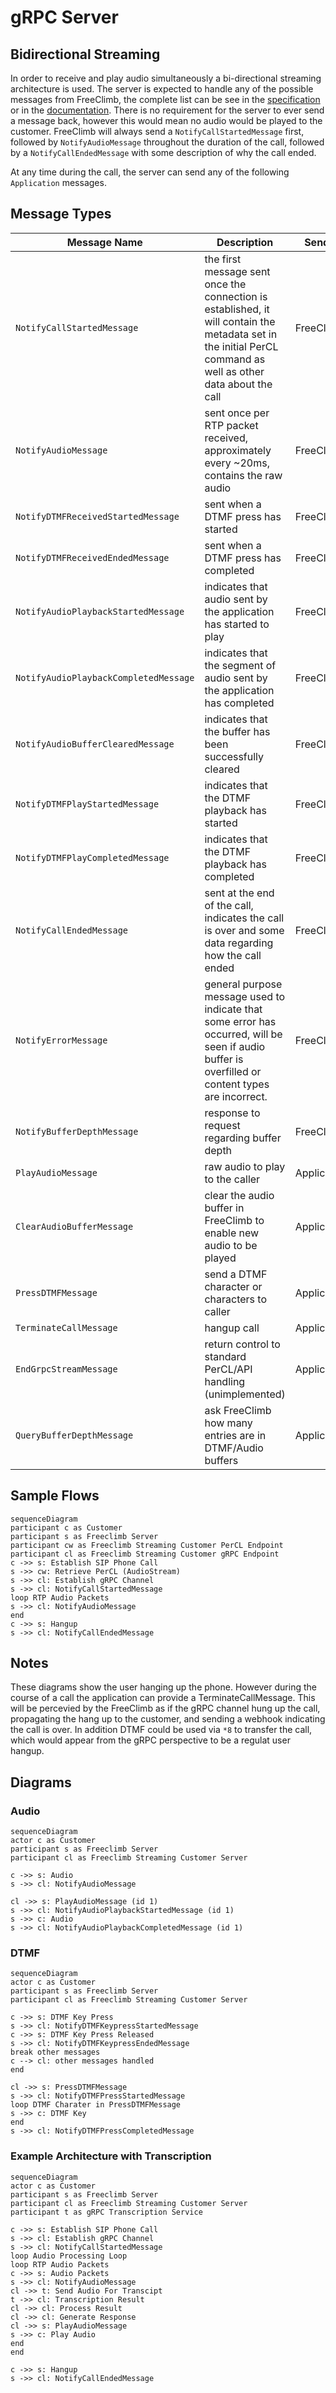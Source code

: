 # gRPC Server

## Bidirectional Streaming

In order to receive and play audio simultaneously a bi-directional streaming architecture is used.
The server is expected to handle any of the possible messages from FreeClimb, the complete list can be see in the [specification](../proto/ivr.proto) or in the [documentation](./4-protobuf-messages.md).
There is no requirement for the server to ever send a message back, however this would mean no audio would be played to the customer.
FreeClimb will always send a `NotifyCallStartedMessage` first, followed by `NotifyAudioMessage` throughout the duration of the call, followed by a `NotifyCallEndedMessage` with some description of why the call ended.

At any time during the call, the server can send any of the following `Application` messages.

## Message Types

| Message Name | Description | Sender |
| ------------ | ----------- | ------ |
|`NotifyCallStartedMessage` | the first message sent once the connection is established, it will contain the metadata set in the initial PerCL command as well as other data about the call| FreeClimb |
|`NotifyAudioMessage` | sent once per RTP packet received, approximately every ~20ms, contains the raw audio| FreeClimb |
|`NotifyDTMFReceivedStartedMessage` | sent when a DTMF press has started| FreeClimb |
|`NotifyDTMFReceivedEndedMessage` | sent when a DTMF press has completed| FreeClimb |
|`NotifyAudioPlaybackStartedMessage` | indicates that audio sent by the application has started to play| FreeClimb |
|`NotifyAudioPlaybackCompletedMessage` | indicates that the segment of audio sent by the application has completed| FreeClimb |
|`NotifyAudioBufferClearedMessage` | indicates that the buffer has been successfully cleared| FreeClimb |
|`NotifyDTMFPlayStartedMessage` | indicates that the DTMF playback has started| FreeClimb |
|`NotifyDTMFPlayCompletedMessage` | indicates that the DTMF playback has completed| FreeClimb |
|`NotifyCallEndedMessage` | sent at the end of the call, indicates the call is over and some data regarding how the call ended| FreeClimb |
|`NotifyErrorMessage` | general purpose message used to indicate that some error has occurred, will be seen if audio buffer is overfilled or content types are incorrect.| FreeClimb |
|`NotifyBufferDepthMessage` | response to request regarding buffer depth| FreeClimb |
|`PlayAudioMessage` | raw audio to play to the caller| Application |
|`ClearAudioBufferMessage` | clear the audio buffer in FreeClimb to enable new audio to be played| Application |
|`PressDTMFMessage` | send a DTMF character or characters to caller| Application |
|`TerminateCallMessage` | hangup call| Application |
|`EndGrpcStreamMessage` | return control to standard PerCL/API handling (unimplemented)| Application |
|`QueryBufferDepthMessage` | ask FreeClimb how many entries are in DTMF/Audio buffers| Application |

## Sample Flows

```mermaid
sequenceDiagram
participant c as Customer
participant s as Freeclimb Server
participant cw as Freeclimb Streaming Customer PerCL Endpoint
participant cl as Freeclimb Streaming Customer gRPC Endpoint
c ->> s: Establish SIP Phone Call
s ->> cw: Retrieve PerCL (AudioStream)
s ->> cl: Establish gRPC Channel
s ->> cl: NotifyCallStartedMessage
loop RTP Audio Packets
s ->> cl: NotifyAudioMessage
end
c ->> s: Hangup
s ->> cl: NotifyCallEndedMessage
```

## Notes

These diagrams show the user hanging up the phone. However during the course of a call the application can provide a TerminateCallMessage. This will be percevied by the FreeClimb as if the gRPC channel hung up the call, propagating the hang up to the customer, and sending a webhook indicating the call is over. In addition DTMF could be used via `*8` to transfer the call, which would appear from the gRPC perspective to be a regulat user hangup.

## Diagrams

### Audio

```mermaid
sequenceDiagram
actor c as Customer
participant s as Freeclimb Server
participant cl as Freeclimb Streaming Customer Server

c ->> s: Audio
s ->> cl: NotifyAudioMessage

cl ->> s: PlayAudioMessage (id 1)
s ->> cl: NotifyAudioPlaybackStartedMessage (id 1)
s ->> c: Audio
s ->> cl: NotifyAudioPlaybackCompletedMessage (id 1)
```

### DTMF

```mermaid
sequenceDiagram
actor c as Customer
participant s as Freeclimb Server
participant cl as Freeclimb Streaming Customer Server

c ->> s: DTMF Key Press
s ->> cl: NotifyDTMFKeypressStartedMessage
c ->> s: DTMF Key Press Released
s ->> cl: NotifyDTMFKeypressEndedMessage
break other messages
c --> cl: other messages handled
end

cl ->> s: PressDTMFMessage
s ->> cl: NotifyDTMFPressStartedMessage
loop DTMF Charater in PressDTMFMessage
s ->> c: DTMF Key
end
s ->> cl: NotifyDTMFPressCompletedMessage
```

### Example Architecture with Transcription

```mermaid
sequenceDiagram
actor c as Customer
participant s as Freeclimb Server
participant cl as Freeclimb Streaming Customer Server
participant t as gRPC Transcription Service

c ->> s: Establish SIP Phone Call
s ->> cl: Establish gRPC Channel
s ->> cl: NotifyCallStartedMessage
loop Audio Processing Loop
loop RTP Audio Packets
c ->> s: Audio Packets
s ->> cl: NotifyAudioMessage
cl ->> t: Send Audio For Transcipt
t ->> cl: Transcription Result
cl ->> cl: Process Result
cl ->> cl: Generate Response
cl ->> s: PlayAudioMessage
s ->> c: Play Audio
end
end

c ->> s: Hangup
s ->> cl: NotifyCallEndedMessage
```
